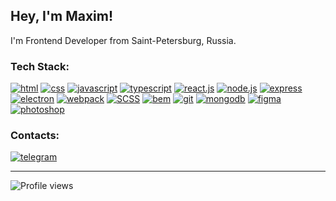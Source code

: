 ## Hey, I'm Maxim!
I'm Frontend Developer from Saint-Petersburg, Russia.

### Tech Stack:
[<img src='https://img.shields.io/badge/-HTML-24292e?style=for-the-badge&logo=html5' alt='html'>](https://github.com/topics/html) [<img src='https://img.shields.io/badge/-CSS-24292e?style=for-the-badge&logo=css3' alt='css'>](https://github.com/topics/css) [<img src='https://img.shields.io/badge/-JavaScript-24292e?style=for-the-badge&logo=JavaScript' alt='javascript'>](https://github.com/topics/javascript) [<img src='https://img.shields.io/badge/-TypeScript-24292e?style=for-the-badge&logo=TypeScript' alt='typescript'>](https://github.com/topics/typescript) [<img src='https://img.shields.io/badge/-React.js-24292e?style=for-the-badge&logo=React' alt='react.js'>](https://github.com/topics/reactjs) [<img src='https://img.shields.io/badge/-Node.JS-24292e?style=for-the-badge&logo=Node.js' alt='node.js'>](https://github.com/topics/nodejs) [<img src='https://img.shields.io/badge/-Express.js-24292e?style=for-the-badge&logo=express' alt='express'>](https://github.com/topics/express) [<img src='https://img.shields.io/badge/-Electron.js-24292e?style=for-the-badge&logo=electron' alt='electron'>](https://github.com/topics/electron) [<img src='https://img.shields.io/badge/-webpack-24292e?style=for-the-badge&logo=webpack' alt='webpack'>](https://github.com/topics/webpack) [<img src='https://img.shields.io/badge/-Scss-24292e?style=for-the-badge&logo=sass' alt='SCSS'>](https://github.com/topics/scss) [<img src='https://img.shields.io/badge/-BEM-24292e?style=for-the-badge&logo=bem' alt='bem'>](https://en.bem.info/) [<img src='https://img.shields.io/badge/-git-24292e?style=for-the-badge&logo=Git' alt='git'>](https://github.com/topics/git) [<img src='https://img.shields.io/badge/-mongodb-24292e?style=for-the-badge&logo=mongodb' alt='mongodb'>](https://github.com/topics/mongodb) [<img src='https://img.shields.io/badge/-Figma-24292e?style=for-the-badge&logo=figma' alt='figma'>](https://github.com/topics/figma) [<img src='https://img.shields.io/badge/-Photoshop-24292e?style=for-the-badge&logo=adobe-photoshop' alt='photoshop'>](https://www.adobe.com/products/photoshop.html)

### Contacts:
[<img src='https://img.shields.io/badge/-Telegram-24292e?style=for-the-badge&logo=telegram' alt='telegram'>](https://t.me/knstntnv)

---

![Profile views](https://gpvc.arturio.dev/konstantinovmax) 

<!--
**konstantinovmax/konstantinovmax** is a ✨ _special_ ✨ repository because its `README.md` (this file) appears on your GitHub profile.

Here are some ideas to get you started:

- 🔭 I’m currently working on ...
- 🌱 I’m currently learning ...
- 👯 I’m looking to collaborate on ...
- 🤔 I’m looking for help with ...
- 💬 Ask me about ...
- 📫 How to reach me: ...
- 😄 Pronouns: ...
- ⚡ Fun fact: ...
-->
